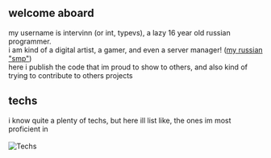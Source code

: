 ## welcome aboard
my username is intervinn (or int, typevs), a lazy 16 year old russian programmer. <br/>
i am kind of a digital artist, a gamer, and even a server manager! ([my russian "smp"](https://waltercraft.vercel.app)) <br/>
here i publish the code that im proud to show to others, and also kind of trying to contribute to others projects

## techs
i know quite a plenty of techs, but here ill list like, the ones im most proficient in <br/><br/>
![Techs](https://go-skill-icons.vercel.app/api/icons?i=js,ts,go,luau,nextjs,tailwind,mongodb,postgres,arch,vscode&perline=11)

